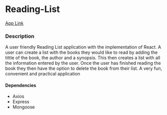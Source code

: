 # **Reading-List**

[App Link](https://fierce-bastion-78915.herokuapp.com/)

### **Description**

A user friendly Reading List application with the implementation of React. A user can create a list with the books they would like to read by adding the tittle of the book, the author and a synopsis. This then creates a list with all the information entered by the user. Once the user has finished reading the book they then have the option to delete the book from their list. A very fun, convenient and practical application

#### Dependencies

* Axios
* Express
* Mongoose

